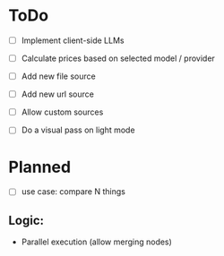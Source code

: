 # ToDo

- [ ] Implement client-side LLMs
- [ ] Calculate prices based on selected model / provider

- [ ] Add new file source
- [ ] Add new url source
- [ ] Allow custom sources

- [ ] Do a visual pass on light mode

# Planned

- [ ] use case: compare N things

## Logic:

- Parallel execution (allow merging nodes)
